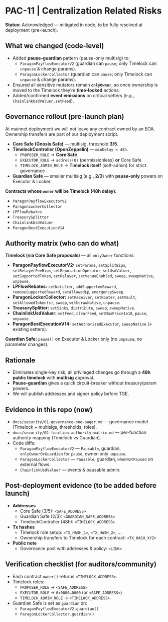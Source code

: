 # PAC-11 | Centralization Related Risks

**Status:** Acknowledged — mitigated in code, to be fully resolved at deployment (pre-launch).

## What we changed (code-level)

- Added **pause-guardian** pattern (pause-only multisig) to:
  - `ParagonPayflowExecutorV2` (guardian can `pause`; only Timelock can `unpause` & change params).
  - `ParagonLockerCollector` (guardian can `pause`; only Timelock can `unpause` & change params).
- Ensured all sensitive mutators remain **`onlyOwner`**, so once ownership is moved to the Timelock they’re **time-locked** actions.
- Added/confirmed **event emissions** on critical setters (e.g., `ChainlinkUsdValuer.setFeed`).

## Governance rollout (pre-launch plan)

At mainnet deployment we will not leave any contract owned by an EOA. Ownership transfers are part of our deployment script.

- **Core Safe (Gnosis Safe)** — multisig, threshold **3/5**.
- **TimelockController (OpenZeppelin)** — `minDelay = 48h`.
  - `PROPOSER_ROLE` → **Core Safe**
  - `EXECUTOR_ROLE` → `address(0)` (permissionless) **or** Core Safe
  - `TIMELOCK_ADMIN_ROLE` → **Timelock itself** (self-admin) for strict governance
- **Guardian Safe** — smaller multisig (e.g., **2/3**) with **pause-only** powers on Executor & Locker.

**Contracts whose `owner` will be Timelock (48h delay):**

- `ParagonPayflowExecutorV2`
- `ParagonLockerCollector`
- `LPFlowRebates`
- `TreasurySplitter`
- `ChainlinkUsdValuer`
- `ParagonBestExecutionV14`

## Authority matrix (who can do what)

**Timelock (via Core Safe proposals)** — all `onlyOwner` functions:

- **ParagonPayflowExecutorV2:** `setParams`, `setSplitBips`, `setRelayerFeeBips`, `setReputationOperator`, `setUsdValuer`, `setSupportedToken`, `setRelayer`, `setVenueEnabled`, `sweep`, `sweepNative`, `unpause`.
- **LPFlowRebates:** `setNotifier`, `addSupportedReward`, `removeSupportedReward`, `setAllowedLp`, `emergencySweep`.
- **ParagonLockerCollector:** `setReceiver`, `setRouter`, `setVault`, `setAllowedToken(s)`, `sweep`, `withdrawNative`, `unpause`.
- **TreasurySplitter:** `setSinks`, `distribute`, `sweep`, `sweepNative`.
- **ChainlinkUsdValuer:** `setFeed`, `clearFeed`, `setMaxPrice1e18`, `pause`, `unpause`.
- **ParagonBestExecutionV14:** `setAuthorizedExecutor`, `sweepNative` (+ existing setters).

**Guardian Safe:** `pause()` on Executor & Locker only (no `unpause`, no parameter changes).

## Rationale

- Eliminates single-key risk; all privileged changes go through a **48h public timelock** with **multisig** approval.
- **Pause-guardian** gives a quick circuit-breaker without treasury/param powers.
- We will publish addresses and signer policy before TGE.

## Evidence in this repo (now)

- `docs/security/01-governance-one-pager.md` — governance model (Timelock + multisigs, thresholds, roles).
- `docs/security/02-function-authority-matrix.md` — per-function authority mapping (Timelock vs Guardian).
- Code diffs:
  - `ParagonPayflowExecutorV2` — `Pausable`, guardian, `onlyOwnerOrGuardian` for `pause`, owner-only `unpause`.
  - `ParagonLockerCollector` — `Pausable`, guardian, `whenNotPaused` on external flows.
  - `ChainlinkUsdValuer` — events & pausable admin.

## Post-deployment evidence (to be added before launch)

- **Addresses**
  - Core Safe (3/5): `<SAFE_ADDRESS>`
  - Guardian Safe (2/3): `<GUARDIAN_SAFE_ADDRESS>`
  - TimelockController (48h): `<TIMELOCK_ADDRESS>`
- **Tx hashes**
  - Timelock role setup: `<TX_HASH_1>`, `<TX_HASH_2>`, …
  - Ownership transfers to Timelock for each contract: `<TX_HASH_XYZ>`
- **Public note**
  - Governance post with addresses & policy: `<LINK>`

## Verification checklist (for auditors/community)

- Each contract `owner()` returns `<TIMELOCK_ADDRESS>`.
- Timelock roles:
  - `PROPOSER_ROLE` → `<SAFE_ADDRESS>`
  - `EXECUTOR_ROLE` → `0x0000…0000` (or `<SAFE_ADDRESS>`)
  - `TIMELOCK_ADMIN_ROLE` → `<TIMELOCK_ADDRESS>`
- Guardian Safe is set as `guardian` on:
  - `ParagonPayflowExecutorV2.guardian()`
  - `ParagonLockerCollector.guardian()`
